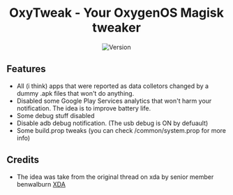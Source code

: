 <h1 align="center">OxyTweak - Your OxygenOS Magisk tweaker</h1>
<div align="center">
  <!-- Version -->
    <img src="https://img.shields.io/badge/Version-Beta.9-yellow"
      alt="Version" />
</div>

## Features
- All (i think) apps that were reported as data colletors changed by a dummy .apk files that won't do anything.
- Disabled some Google Play Services analytics that won't harm your notification. The idea is to improve battery life.
- Some debug stuff disabled
- Disable adb debug notification. (The usb debug is ON by defuault)
- Some build.prop tweaks (you can check /common/system.prop for more info)

## Credits
- The idea was take from the original thread on xda by senior member benwalburn [XDA](https://forum.xda-developers.com/oneplus-5/themes/magisk-oneplus-analytics-disabler-t3686636)